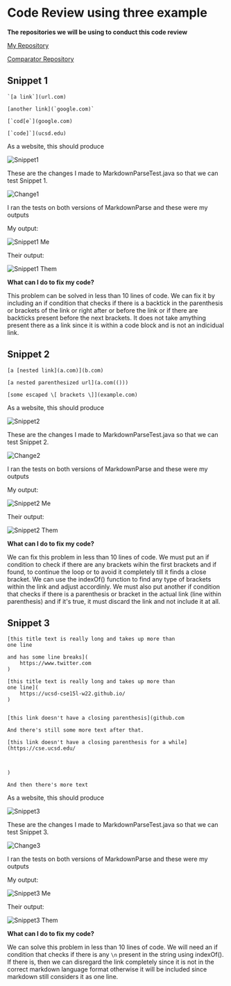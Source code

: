 # Code Review using three example

**The repositories we will be using to conduct this code review**

[My Repository](https://github.com/IncogOwl/markdown-parse.git)

[Comparator Repository](https://github.com/yi113/markdown-parse.git)

## Snippet 1

```
`[a link`](url.com)

[another link](`google.com)`

[`cod[e`](google.com)

[`code]`](ucsd.edu)
```

As a website, this should produce 

![Snippet1](Snippet1.png)

These are the changes I made to MarkdownParseTest.java so that we can test Snippet 1.

![Change1](Change1.png)

I ran the tests on both versions of MarkdownParse and these were my outputs

My output:

![Snippet1 Me](Snippet1Me.png)

Their output: 

![Snippet1 Them](Snippet1Them.png)



**What can I do to fix my code?**

This problem can be solved in less than 10 lines of code. We can fix it by including an if condition that checks if there is a backtick in the parenthesis or brackets of the link or right after or before the link or if there are backticks present before the next brackets. It does not take amything present there as a link since it is within a code block and is not an indicidual link.





## Snippet 2

```
[a [nested link](a.com)](b.com)

[a nested parenthesized url](a.com(()))

[some escaped \[ brackets \]](example.com)
```

As a website, this should produce 

![Snippet2](Snippet2.png)

These are the changes I made to MarkdownParseTest.java so that we can test Snippet 2.

![Change2](Change2.png)

I ran the tests on both versions of MarkdownParse and these were my outputs

My output:

![Snippet2 Me](Snippet2Me.png)

Their output: 

![Snippet2 Them](Snippet2Them.png)

**What can I do to fix my code?**

We can fix this problem in less than 10 lines of code. We must put an if condition to check if there are any brackets wihin the first brackets and if found, to continue the loop or to avoid it completely till it finds a close bracket. We can use the indexOf() function to find any type of brackets within the link and adjust accordinly. We must also put another if condition that checks if there is a parenthesis or bracket in the actual link (line within parenthesis) and if it's true, it must discard the link and not include it at all.



## Snippet 3

```
[this title text is really long and takes up more than 
one line

and has some line breaks](
    https://www.twitter.com
)

[this title text is really long and takes up more than 
one line](
    https://ucsd-cse15l-w22.github.io/
)


[this link doesn't have a closing parenthesis](github.com

And there's still some more text after that.

[this link doesn't have a closing parenthesis for a while](https://cse.ucsd.edu/



)

And then there's more text
```

As a website, this should produce 

![Snippet3](Snippet3.png)

These are the changes I made to MarkdownParseTest.java so that we can test Snippet 3.

![Change3](Change3Final.png)

I ran the tests on both versions of MarkdownParse and these were my outputs

My output:

![Snippet3 Me](Snippet3MeFinal.png)

Their output: 

![Snippet3 Them](Snippet3ThemFinal.png)

**What can I do to fix my code?**

We can solve this problem in less than 10 lines of code. We will need an if condition that checks if there is any ```\n``` present in the string using indexOf(). If there is, then we can disregard the link completely since it is not in the correct markdown language format otherwise it will be included since markdown still considers it as one line.
